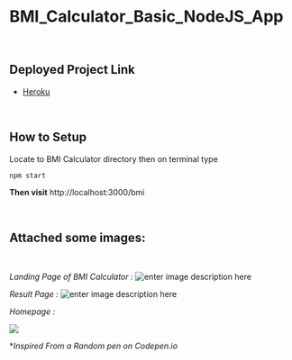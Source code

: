 
# BMI_Calculator_Basic_NodeJS_App

<br>

## Deployed Project Link

 - [Heroku](https://supersimplecalculator.herokuapp.com/bmi)
 
<br>

## How to Setup

Locate to BMI Calculator directory then on terminal type

    npm start

**Then visit**
http://localhost:3000/bmi


 <br>

## Attached some images:
<br>

_Landing Page of BMI Calculator :_
![enter image description here](https://raw.githubusercontent.com/MohitSinghChauhan/BMI_Calculator_Basic_NodeJS_App/main/preview_images/Landing_page_bmi.png)

_Result Page :_
![enter image description here](https://raw.githubusercontent.com/MohitSinghChauhan/BMI_Calculator_Basic_NodeJS_App/main/preview_images/result_page.png)

_Homepage :_

![](https://raw.githubusercontent.com/MohitSinghChauhan/BMI_Calculator_Basic_NodeJS_App/main/preview_images/Homepage.gif)

\*_Inspired From a Random pen on Codepen.io_
